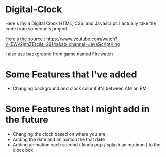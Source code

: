# Digital-Clock

Here's my a Digital Clock HTML, CSS, and Javascript. I actually take the code from someone's project.

Here's the source :
https://www.youtube.com/watch?v=EWv2jnhZErc&t=2914s&ab_channel=JavaScriptKing

I also use background from game named Firewatch

# Some Features that I've added
- Changing background and clock color if it's between AM an PM


# Some Features that I might add in the future
- Changing the clock based on where you are 
- Adding the date and animation the that date
- Adding animation each second ( kinda pop / splash animatinon ) to the clock box
